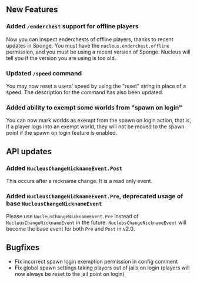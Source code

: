 ## New Features

### Added `/enderchest` support for offline players

Now you can inspect enderchests of offline players, thanks to recent updates in Sponge. You must have the `nucleus.enderchest.offline`
permission, and you must be using a recent version of Sponge. Nucleus will tell you if the version you are using is too old.

### Updated `/speed` command

You may now reset a users' speed by using the "reset" string in place of a speed. The description for the command
has also been updated.

### Added ability to exempt some worlds from "spawn on login"

You can now mark worlds as exempt from the spawn on login action, that is, if a player logs into an exempt world, 
they will not be moved to the spawn point if the spawn on login feature is enabled.  

## API updates

### Added `NucleusChangeNicknameEvent.Post`

This occurs after a nickname change. It is a read only event.

### Added `NucleusChangeNicknameEvent.Pre`, deprecated usage of base `NucleusChangeNicknameEvent`

Please use `NucleusChangeNicknameEvent.Pre` instead of `NucleusChangeNicknameEvent` in the future.
`NucleusChangeNicknameEvent` will become the base event for both `Pre` and `Post` in v2.0.

## Bugfixes

* Fix incorrect spawn login exemption permission in config comment
* Fix global spawn settings taking players out of jails on login (players will now always be reset to the jail point on login)